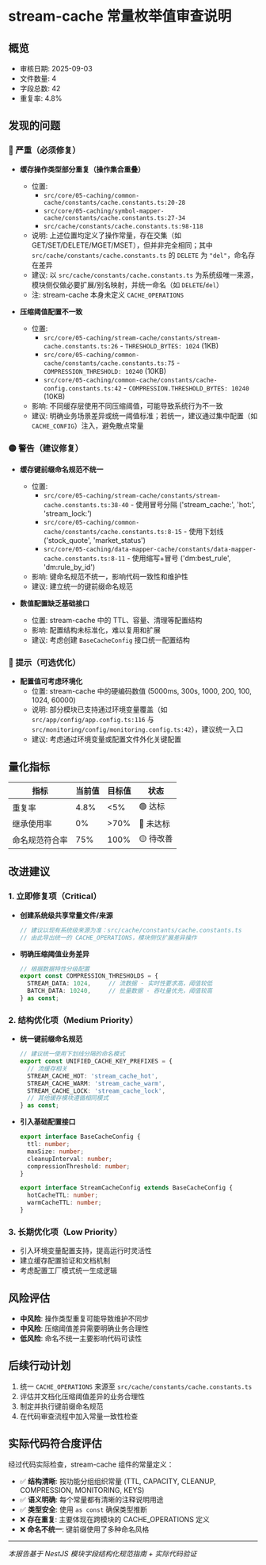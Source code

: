 # stream-cache 常量枚举值审查说明

## 概览
- 审核日期: 2025-09-03
- 文件数量: 4
- 字段总数: 42
- 重复率: 4.8%

## 发现的问题

### 🔴 严重（必须修复）

- **缓存操作类型部分重复（操作集合重叠）**
  - 位置: 
    - `src/core/05-caching/common-cache/constants/cache.constants.ts:20-28`
    - `src/core/05-caching/symbol-mapper-cache/constants/cache.constants.ts:27-34`
    - `src/cache/constants/cache.constants.ts:98-118`  
  - 说明: 上述位置均定义了操作常量，存在交集（如 GET/SET/DELETE/MGET/MSET），但并非完全相同；其中 `src/cache/constants/cache.constants.ts` 的 `DELETE` 为 `"del"`，命名存在差异
  - 建议: 以 `src/cache/constants/cache.constants.ts` 为系统级唯一来源，模块侧仅做必要扩展/别名映射，并统一命名（如 `DELETE`/`del`）
  - 注: stream-cache 本身未定义 `CACHE_OPERATIONS`

- **压缩阈值配置不一致**
  - 位置: 
    - `src/core/05-caching/stream-cache/constants/stream-cache.constants.ts:26` - `THRESHOLD_BYTES: 1024` (1KB)
    - `src/core/05-caching/common-cache/constants/cache.constants.ts:75` - `COMPRESSION_THRESHOLD: 10240` (10KB)
    - `src/core/05-caching/common-cache/constants/cache-config.constants.ts:42` - `COMPRESSION.THRESHOLD_BYTES: 10240` (10KB)
  - 影响: 不同缓存层使用不同压缩阈值，可能导致系统行为不一致
  - 建议: 明确业务场景差异或统一阈值标准；若统一，建议通过集中配置（如 `CACHE_CONFIG`）注入，避免散点常量

### 🟡 警告（建议修复）

- **缓存键前缀命名规范不统一**
  - 位置:
    - `src/core/05-caching/stream-cache/constants/stream-cache.constants.ts:38-40` - 使用冒号分隔 ('stream_cache:', 'hot:', 'stream_lock:')
    - `src/core/05-caching/common-cache/constants/cache.constants.ts:8-15` - 使用下划线 ('stock_quote', 'market_status')
    - `src/core/05-caching/data-mapper-cache/constants/data-mapper-cache.constants.ts:8-11` - 使用缩写+冒号 ('dm:best_rule', 'dm:rule_by_id')
  - 影响: 键命名规范不统一，影响代码一致性和维护性
  - 建议: 建立统一的键前缀命名规范

- **数值配置缺乏基础接口**
  - 位置: stream-cache 中的 TTL、容量、清理等配置结构
  - 影响: 配置结构未标准化，难以复用和扩展
  - 建议: 考虑创建 `BaseCacheConfig` 接口统一配置结构

### 🔵 提示（可选优化）

- **配置值可考虑环境化**
  - 位置: stream-cache 中的硬编码数值 (5000ms, 300s, 1000, 200, 100, 1024, 60000)
  - 说明: 部分模块已支持通过环境变量覆盖（如 `src/app/config/app.config.ts:116` 与 `src/monitoring/config/monitoring.config.ts:42`），建议统一入口
  - 建议: 考虑通过环境变量或配置文件外化关键配置

## 量化指标
| 指标 | 当前值 | 目标值 | 状态 |
|-----|--------|--------|------|
| 重复率 | 4.8% | <5% | 🟢 达标 |
| 继承使用率 | 0% | >70% | 🔴 未达标 |
| 命名规范符合率 | 75% | 100% | 🟡 待改善 |

## 改进建议

### 1. 立即修复项（Critical）
- **创建系统级共享常量文件/来源**
  ```typescript
  // 建议以现有系统级来源为准：src/cache/constants/cache.constants.ts
  // 由此导出统一的 CACHE_OPERATIONS，模块侧仅扩展差异操作
  ```

- **明确压缩阈值业务差异**
  ```typescript
  // 根据数据特性分级配置
  export const COMPRESSION_THRESHOLDS = {
    STREAM_DATA: 1024,     // 流数据 - 实时性要求高，阈值较低
    BATCH_DATA: 10240,     // 批量数据 - 吞吐量优先，阈值较高
  } as const;
  ```

### 2. 结构优化项（Medium Priority）
- **统一键前缀命名规范**
  ```typescript
  // 建议统一使用下划线分隔的命名模式
  export const UNIFIED_CACHE_KEY_PREFIXES = {
    // 流缓存相关
    STREAM_CACHE_HOT: 'stream_cache_hot',
    STREAM_CACHE_WARM: 'stream_cache_warm', 
    STREAM_CACHE_LOCK: 'stream_cache_lock',
    // 其他缓存模块遵循相同模式
  } as const;
  ```

- **引入基础配置接口**
  ```typescript
  export interface BaseCacheConfig {
    ttl: number;
    maxSize: number;
    cleanupInterval: number;
    compressionThreshold: number;
  }
  
  export interface StreamCacheConfig extends BaseCacheConfig {
    hotCacheTTL: number;
    warmCacheTTL: number;
  }
  ```

### 3. 长期优化项（Low Priority）
- 引入环境变量配置支持，提高运行时灵活性
- 建立缓存配置验证和文档机制
- 考虑配置工厂模式统一生成逻辑

## 风险评估
- **中风险**: 操作类型重复可能导致维护不同步
- **中风险**: 压缩阈值差异需要明确业务合理性
- **低风险**: 命名不统一主要影响代码可读性

## 后续行动计划
1. 统一 `CACHE_OPERATIONS` 来源至 `src/cache/constants/cache.constants.ts`
2. 评估并文档化压缩阈值差异的业务合理性
3. 制定并执行键前缀命名规范
4. 在代码审查流程中加入常量一致性检查

## 实际代码符合度评估
经过代码实际检查，stream-cache 组件的常量定义：
- ✅ **结构清晰**: 按功能分组组织常量 (TTL, CAPACITY, CLEANUP, COMPRESSION, MONITORING, KEYS)
- ✅ **语义明确**: 每个常量都有清晰的注释说明用途
- ✅ **类型安全**: 使用 `as const` 确保类型推断
- ❌ **存在重复**: 主要体现在跨模块的 CACHE_OPERATIONS 定义
- ❌ **命名不统一**: 键前缀使用了多种命名风格

---

*本报告基于 NestJS 模块字段结构化规范指南 + 实际代码验证*